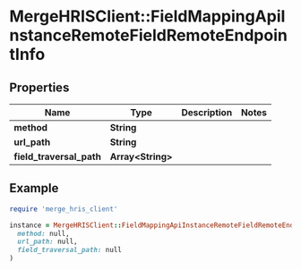 # MergeHRISClient::FieldMappingApiInstanceRemoteFieldRemoteEndpointInfo

## Properties

| Name | Type | Description | Notes |
| ---- | ---- | ----------- | ----- |
| **method** | **String** |  |  |
| **url_path** | **String** |  |  |
| **field_traversal_path** | **Array&lt;String&gt;** |  |  |

## Example

```ruby
require 'merge_hris_client'

instance = MergeHRISClient::FieldMappingApiInstanceRemoteFieldRemoteEndpointInfo.new(
  method: null,
  url_path: null,
  field_traversal_path: null
)
```

